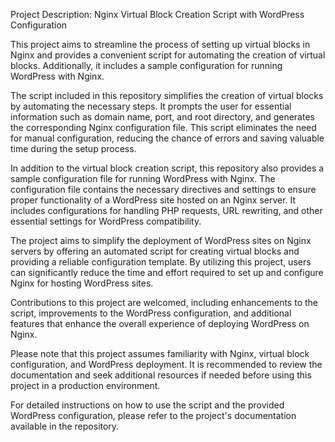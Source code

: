 Project Description: Nginx Virtual Block Creation Script with WordPress Configuration

This project aims to streamline the process of setting up virtual blocks in Nginx and provides a convenient script for automating the creation of virtual blocks. Additionally, it includes a sample configuration for running WordPress with Nginx.

The script included in this repository simplifies the creation of virtual blocks by automating the necessary steps. It prompts the user for essential information such as domain name, port, and root directory, and generates the corresponding Nginx configuration file. This script eliminates the need for manual configuration, reducing the chance of errors and saving valuable time during the setup process.

In addition to the virtual block creation script, this repository also provides a sample configuration file for running WordPress with Nginx. The configuration file contains the necessary directives and settings to ensure proper functionality of a WordPress site hosted on an Nginx server. It includes configurations for handling PHP requests, URL rewriting, and other essential settings for WordPress compatibility.

The project aims to simplify the deployment of WordPress sites on Nginx servers by offering an automated script for creating virtual blocks and providing a reliable configuration template. By utilizing this project, users can significantly reduce the time and effort required to set up and configure Nginx for hosting WordPress sites.

Contributions to this project are welcomed, including enhancements to the script, improvements to the WordPress configuration, and additional features that enhance the overall experience of deploying WordPress on Nginx.

Please note that this project assumes familiarity with Nginx, virtual block configuration, and WordPress deployment. It is recommended to review the documentation and seek additional resources if needed before using this project in a production environment.

For detailed instructions on how to use the script and the provided WordPress configuration, please refer to the project's documentation available in the repository.